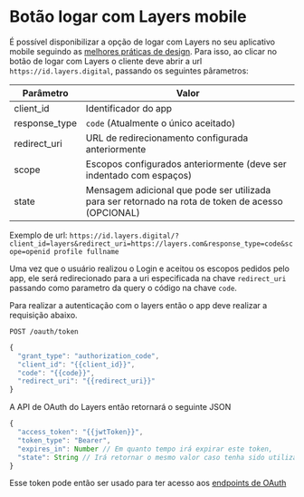 # Botão logar com Layers mobile

É possível disponibilizar a opção de logar com Layers no seu aplicativo mobile seguindo as [melhores práticas de design](./melhores-praticas). Para isso, ao clicar no botão de logar com Layers o cliente deve abrir a  url `https://id.layers.digital`, passando os seguintes pârametros:

| Parâmetro     | Valor                                                               |
| ------------- | ------------------------------------------------------------------- |
| client_id     | Identificador do app                                                |
| response_type | `code` (Atualmente o único aceitado)                                |
| redirect_uri  | URL de redirecionamento configurada anteriormente                   |
| scope         | Escopos configurados anteriormente (deve ser indentado com espaços) |
| state         | Mensagem adicional que pode ser utilizada para ser retornado na rota de token de acesso (OPCIONAL) |

Exemplo de url: `https://id.layers.digital/?client_id=layers&redirect_uri=https://layers.com&response_type=code&scope=openid profile fullname`

Uma vez que o usuário realizou o Login e aceitou os escopos pedidos pelo app, ele será redirecionado para a uri especificada na chave `redirect_uri` passando como parametro da query o código na chave `code`. 

Para realizar a autenticação com o layers então o app deve realizar a requisição abaixo.

```http
POST /oauth/token
```

```js
{
  "grant_type": "authorization_code",
  "client_id": "{{client_id}}",
  "code": "{{code}}",
  "redirect_uri": "{{redirect_uri}}"
} 
```

A API de OAuth do Layers então retornará o seguinte JSON

```js
{
  "access_token": "{{jwtToken}}",
  "token_type": "Bearer",
  "expires_in": Number // Em quanto tempo irá expirar este token,
  "state": String // Irá retornar o mesmo valor caso tenha sido utilizado na primeira chamada
}
```

Esse token pode então ser usado para ter acesso aos [endpoints de OAuth](link)
